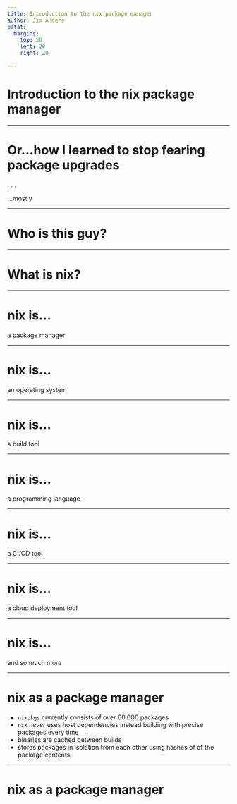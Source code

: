 ```yaml
---
title: Introduction to the nix package manager
author: Jim Anders
patat:
  margins:
    top: 50
    left: 20
    right: 20

---
```


# Introduction to the nix package manager

---

# Or…how I learned to stop fearing package upgrades

. . .

…mostly

<!--
Back in the days of using homebrew it would seem to never fail, a new or updated dependency would be introduced to my project and 1 of two things would happen. A) I would run the run the wrong `brew` command and lose an hour while every package on my machine was updated.  Or B) Update the correct package only to realize that my other project needed the old version and then spend the next hour trying to figure out how to revert the version. Either way, I lost an hour fixing the problem and earned many new grey hairs in trying to fix it.
-->

---

# Who is this guy?

<!--
My name is Jim Anders and I am a senior consultant here at Ingage Partners. I have been in the "industry" now for around 10 years and have truly done a little bit of everything over the years. Although recently, during the DevOps craze I think that I have found my passion and true calling.
-->

---

# What is nix?

<!--
not to be confused with the term "*nix" used to refer to Unix/Linux operating systems
-->

---

# nix is…

a package manager

---

# nix is…

an operating system

---

# nix is…

a build tool

--- 

# nix is…

a programming language

---

# nix is…

a CI/CD tool

---

# nix is…

a cloud deployment tool

---

# nix is…

and so much more

---

# nix as a package manager

- `nixpkgs` currently consists of over 60,000 packages
- `nix` _never_ uses host dependencies instead building with precise packages every time
- binaries are cached between builds
- stores packages in isolation from each other using hashes of of the package contents

---
# nix as a package manager



